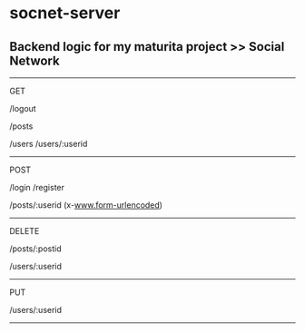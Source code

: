 # socnet-server
## Backend logic for my maturita project >> Social Network

__________________________________________

GET

/logout

/posts

/users
/users/:userid
__________________________________________

POST


/login
/register

/posts/:userid (x-www.form-urlencoded)
__________________________________________

DELETE


/posts/:postid

/users/:userid
__________________________________________

PUT


/users/:userid
__________________________________________
